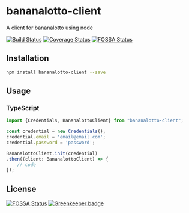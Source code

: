 # bananalotto-client
A client for bananalotto using node

[![Build Status](https://travis-ci.org/rem42/bananalotto-client.svg?branch=master)](https://travis-ci.org/rem42/bananalotto-client)
[![Coverage Status](https://coveralls.io/repos/github/rem42/bananalotto-client/badge.svg?branch=master)](https://coveralls.io/github/rem42/bananalotto-client?branch=master)
[![FOSSA Status](https://app.fossa.io/api/projects/git%2Bgithub.com%2Frem42%2Fbananalotto-client.svg?type=shield)](https://app.fossa.io/projects/git%2Bgithub.com%2Frem42%2Fbananalotto-client?ref=badge_shield)

## Installation 
```sh
npm install bananalotto-client --save
```
## Usage
### TypeScript
```typescript
import {Credentials, BananalottoClient} from "bananalotto-client";

const credential = new Credentials();
credential.email = 'email@email.com';
credential.password = 'password';

BananalottoClient.init(credential)
.then((client: BananalottoClient) => {
    // code
});
```


## License
[![FOSSA Status](https://app.fossa.io/api/projects/git%2Bgithub.com%2Frem42%2Fbananalotto-client.svg?type=large)](https://app.fossa.io/projects/git%2Bgithub.com%2Frem42%2Fbananalotto-client?ref=badge_large) [![Greenkeeper badge](https://badges.greenkeeper.io/rem42/bananalotto-client.svg)](https://greenkeeper.io/)